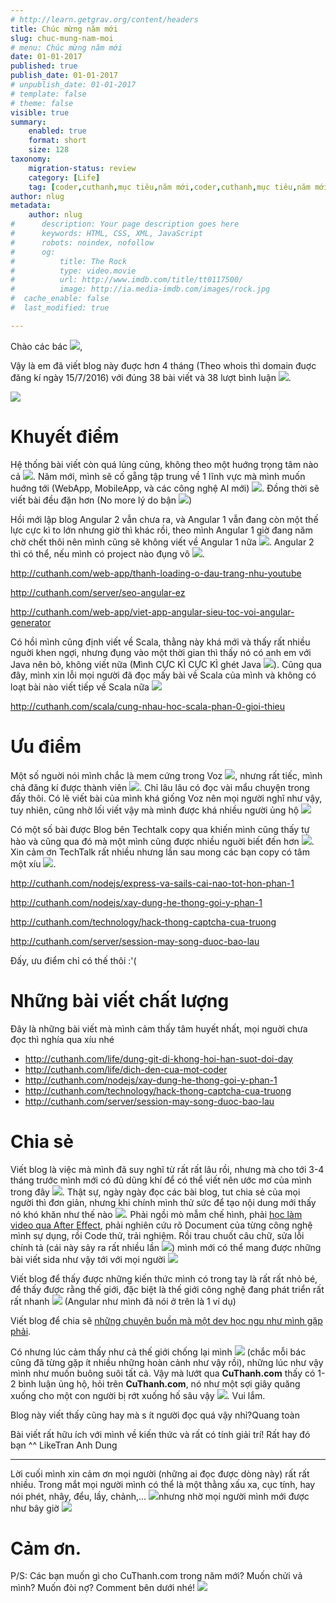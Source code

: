 ```yaml
---
# http://learn.getgrav.org/content/headers
title: Chúc mừng năm mới
slug: chuc-mung-nam-moi
# menu: Chúc mừng năm mới
date: 01-01-2017
published: true
publish_date: 01-01-2017
# unpublish_date: 01-01-2017
# template: false
# theme: false
visible: true
summary:
    enabled: true
    format: short
    size: 128
taxonomy:
    migration-status: review
    category: [Life]
    tag: [coder,cuthanh,mục tiêu,năm mới,coder,cuthanh,mục tiêu,năm mới]
author: nlug
metadata:
    author: nlug
#      description: Your page description goes here
#      keywords: HTML, CSS, XML, JavaScript
#      robots: noindex, nofollow
#      og:
#          title: The Rock
#          type: video.movie
#          url: http://www.imdb.com/title/tt0117500/
#          image: http://ia.media-imdb.com/images/rock.jpg
#  cache_enable: false
#  last_modified: true

---
```


Chào các bác ![](http://cuthanh.com/wp-content/uploads/lm-easy-emoticons/emoticons-custom/a2b20fedb8f910c6d52ffeb6a30af1b8.png),

Vậy là em đã viết blog này đuợc hơn 4 tháng (Theo whois thì domain đuợc đăng kí ngày 15/7/2016) với đúng 38 bài viết và 38 lượt bình luận ![](http://cuthanh.com/wp-content/uploads/lm-easy-emoticons/emoticons-custom/b5832fef30eaf55643c1756ec601702d.png).

![](http://cuthanh.com/wp-content/uploads/2017/01/Screen-Shot-2017-01-01-at-12.12.38-PM-1024x311.png)

# Khuyết điểm

Hệ thống bài viết còn quá lủng củng, không theo một huớng trọng tâm nào cả ![](http://cuthanh.com/wp-content/uploads/lm-easy-emoticons/emoticons-custom/080861c0c12b3c87e3cb77a2d91754b8.png). Năm mới, mình sẽ cố gẵng tập trung về 1 lĩnh vực mà mình muốn huớng tới (WebApp, MobileApp, và các công nghệ AI mới) ![](http://cuthanh.com/wp-content/uploads/lm-easy-emoticons/emoticons-custom/111e40af5c869c33eec3a6a746831cbc.png). Đồng thời sẽ viết bài đều đặn hơn (No more lý do bận ![](http://cuthanh.com/wp-content/uploads/lm-easy-emoticons/emoticons-custom/3182d42b9326c68c9a456df369ea9898.png))

Hồi mới lập blog Angular 2 vẫn chưa ra, và Angular 1 vẫn đang còn một thế lực cực kì to lớn nhưng giờ thì khác rồi, theo mình Angular 1 giờ đang năm chờ chết thôi nên mình cũng sẽ không viết về Angular 1 nữa ![](http://cuthanh.com/wp-content/uploads/lm-easy-emoticons/emoticons-custom/0dd17a12d85d368fd9f09090b1a961a7.png). Angular 2 thì có thể, nếu mình có project nào đụng vô ![](http://cuthanh.com/wp-content/uploads/lm-easy-emoticons/emoticons-custom/4496791ae48b92a081a170ec56c63f89.png).

http://cuthanh.com/web-app/thanh-loading-o-dau-trang-nhu-youtube

http://cuthanh.com/server/seo-angular-ez

http://cuthanh.com/web-app/viet-app-angular-sieu-toc-voi-angular-generator

Có hồi mình cũng định viết về Scala, thằng này khá mới và thấy rất nhiều nguời khen ngợi, nhưng đụng vào một thời gian thì thấy nó có anh em với Java nên bỏ, không viết nữa (Mình CỰC KÌ CỰC KÌ ghét Java ![](http://cuthanh.com/wp-content/uploads/lm-easy-emoticons/emoticons-custom/6f80ebee4d029216826f7c9af17e0a24.png)). Cũng qua đây, mình xin lỗi mọi người đã đọc mấy bài về Scala của mình và không có loạt bài nào viết tiếp về Scala nữa ![](http://cuthanh.com/wp-content/uploads/lm-easy-emoticons/emoticons-custom/78903d5af243d9b72ea6bfe3446fcee9.png)

http://cuthanh.com/scala/cung-nhau-hoc-scala-phan-0-gioi-thieu

# Ưu điểm

Một số nguời nói mình chắc là mem cứng trong Voz ![](http://cuthanh.com/wp-content/uploads/lm-easy-emoticons/emoticons-custom/79655ff22c4eb02aba73a3e2728e3b30.png), nhưng rất tiếc, mình chả đăng kí được thành viên ![](http://cuthanh.com/wp-content/uploads/lm-easy-emoticons/emoticons-custom/d3499e4f2e48782da8f765fb4ad538c2.png). Chỉ lâu lâu có đọc vài mẩu chuyện trong đấy thôi. Có lẽ viết bài của mình khá giống Voz nên mọi người nghĩ như vậy, tuy nhiên, cũng nhờ lối viết vậy mà mình được khá nhiều người ủng hộ ![](http://cuthanh.com/wp-content/uploads/lm-easy-emoticons/emoticons-custom/a2b20fedb8f910c6d52ffeb6a30af1b8.png)

Có một số bài được Blog bên Techtalk copy qua khiến mình cũng thấy tự hào và cũng qua đó mà một mình cũng được nhiều nguời biết đến hơn ![](http://cuthanh.com/wp-content/uploads/lm-easy-emoticons/emoticons-custom/4e8a1167e4ebd4920705549439e77db2.png). Xin cảm ơn TechTalk rất nhiều nhưng lần sau mong các bạn copy có tâm một xíu ![](http://cuthanh.com/wp-content/uploads/lm-easy-emoticons/emoticons-custom/6f80ebee4d029216826f7c9af17e0a24.png).

http://cuthanh.com/nodejs/express-va-sails-cai-nao-tot-hon-phan-1

http://cuthanh.com/nodejs/xay-dung-he-thong-goi-y-phan-1

http://cuthanh.com/technology/hack-thong-captcha-cua-truong

http://cuthanh.com/server/session-may-song-duoc-bao-lau

Đấy, ưu điểm chỉ có thế thôi :'(

# Những bài viết chất lượng

Đây là những bài viết mà mình cảm thấy tâm huyết nhất, mọi nguời chưa đọc thì nghía qua xíu nhé

- <http://cuthanh.com/life/dung-git-di-khong-hoi-han-suot-doi-day>
- <http://cuthanh.com/life/dich-den-cua-mot-coder>
- <http://cuthanh.com/nodejs/xay-dung-he-thong-goi-y-phan-1>
- <http://cuthanh.com/technology/hack-thong-captcha-cua-truong>
- <http://cuthanh.com/server/session-may-song-duoc-bao-lau>

# Chia sẻ

Viết blog là việc mà mình đã suy nghĩ từ rất rất lâu rồi, nhưng mà cho tới 3-4 tháng trước mình mới có đủ dũng khí để có thể viết nên ước mơ của mình trong đây ![](http://cuthanh.com/wp-content/uploads/lm-easy-emoticons/emoticons-custom/4e8a1167e4ebd4920705549439e77db2.png). Thật sự, ngày ngày đọc các bài blog, tut chia sẻ của mọi người thì đơn giản, nhưng khi chính mình thử sức để tạo nội dung mới thấy nó khó khăn như thế nào ![](http://cuthanh.com/wp-content/uploads/lm-easy-emoticons/emoticons-custom/1a5e76df614241c5f0257f9bb3d73b19.png). Phải ngồi mò mẫm chế hình, phải [học làm video qua After Effect](http://cuthanh.com/startup/vat-lon-voi-effects-tao-chu-chay-cuc-cool), phải nghiên cứu rõ Document của từng công nghệ mình sự dụng, rồi Code thử, trải nghiệm. Rồi trau chuốt câu chữ, sửa lỗi chính tả (cái này sảy ra rất nhiều lần ![](http://cuthanh.com/wp-content/uploads/lm-easy-emoticons/emoticons-custom/080861c0c12b3c87e3cb77a2d91754b8.png)) mình mới có thể mang được những bài viết sida như vậy tới với mọi người ![](http://cuthanh.com/wp-content/uploads/lm-easy-emoticons/emoticons-custom/b5832fef30eaf55643c1756ec601702d.png)

Viết blog để thấy được những kiến thức mình có trong tay là rất rất nhỏ bé, để thấy được rằng thế giới, đặc biệt là thế giới công nghệ đang phát triển rất rất nhanh ![](http://cuthanh.com/wp-content/uploads/lm-easy-emoticons/emoticons-custom/3182d42b9326c68c9a456df369ea9898.png) (Angular như mình đã nói ở trên là 1 ví dụ)

Viết blog để chia sẽ [những chuyện buồn mà một dev học ngu như mình gặp phải](http://cuthanh.com/life/dich-den-cua-mot-coder).

Có nhưng lúc cảm thấy như cả thế giới chống lại mình ![](http://cuthanh.com/wp-content/uploads/lm-easy-emoticons/emoticons-custom/080861c0c12b3c87e3cb77a2d91754b8.png) (chắc mỗi bác cũng đã từng gặp ít nhiều những hoàn cảnh như vậy rồi), những lúc như vậy mình như muốn buông suôi tất cả. Vậy mà lướt qua **CuThanh.com** thấy có 1-2 bình luận ủng hộ, hỏi trên **CuThanh.com**, nó như một sợi giây quăng xuống cho một con người bị rớt xuống hố sâu vậy ![](http://cuthanh.com/wp-content/uploads/lm-easy-emoticons/emoticons-custom/76e3337135a7b852053b34aadd76ba6d.png). Vui lắm.

Blog này viết thấy cũng hay mà s ít người đọc quá vậy nhỉ?Quang toàn



Bài viết rất hữu ích với mình về kiến thức và rất có tính giải trí! Rất hay đó bạn ^^ LikeTran Anh Dung



- - - - - -

Lời cuối mình xin cảm ơn mọi người (những ai đọc được dòng này) rất rất nhiều. Trong mắt mọi người mình có thể là một thằng xấu xa, cục tính, hay nói phét, nhây, đểu, lầy, chảnh,… ![](http://cuthanh.com/wp-content/uploads/lm-easy-emoticons/emoticons-custom/1a5e76df614241c5f0257f9bb3d73b19.png)nhưng nhờ mọi người mình mới được như bây giờ ![](http://cuthanh.com/wp-content/uploads/lm-easy-emoticons/emoticons-custom/4e8a1167e4ebd4920705549439e77db2.png)

# Cảm ơn.

P/S: Các bạn muốn gì cho CuThanh.com trong năm mới? Muốn chửi vả mình? Muốn đòi nợ? Comment bên dưới nhé! ![](http://cuthanh.com/wp-content/uploads/lm-easy-emoticons/emoticons-custom/a2b20fedb8f910c6d52ffeb6a30af1b8.png)